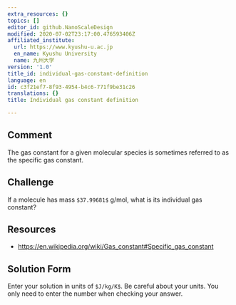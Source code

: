 ```yaml
---
extra_resources: {}
topics: []
editor_id: github.NanoScaleDesign
modified: 2020-07-02T23:17:00.476593406Z
affiliated_institute:
  url: https://www.kyushu-u.ac.jp
  en_name: Kyushu University
  name: 九州大学
version: '1.0'
title_id: individual-gas-constant-definition
language: en
id: c3f21ef7-8f93-4954-b4c6-771f9be31c26
translations: {}
title: Individual gas constant definition

---
```


## Comment

The gas constant for a given molecular species is sometimes referred to as the specific gas constant. 

## Challenge
If a molecule has mass `$37.99681$` g/mol, what is its individual gas constant?

## Resources

- https://en.wikipedia.org/wiki/Gas_constant#Specific_gas_constant

## Solution Form
Enter your solution in units of `$J/kg/K$`. Be careful about your units.
You only need to enter the number when checking your answer.
